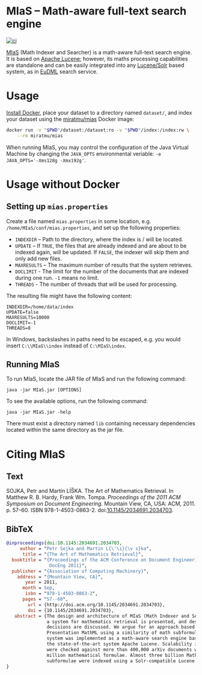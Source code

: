 MIaS – Math-aware full-text search engine
=========================================
[![ci](https://github.com/MIR-MU/MIaS/workflows/Build/badge.svg)][ci]

 [ci]: https://github.com/MIR-MU/MIaS/actions (GitHub Actions)

[MIaS][] (Math Indexer and Searcher) is a math-aware full-text search engine.
It is based on [Apache Lucene][lucene]; however, its maths processing
capabilities are standalone and can be easily integrated into any
[Lucene/Solr][solr] based system, as in [EuDML][] search service.

 [eudml]: https://eudml.org/
 [lucene]: https://lucene.apache.org/
 [mias]: https://mir.fi.muni.cz/mias/
 [solr]: https://lucene.apache.org/solr/

Usage
=====
[Install Docker][], place your dataset to a directory named `dataset/`, and
index your dataset using the [miratmu/mias][] Docker image:

```sh
docker run -v "$PWD"/dataset:/dataset:ro -v "$PWD"/index:/index:rw \
    --rm miratmu/mias
```

When running MIaS, you may control the configuration of the Java Virtual
Machine by changing the `JAVA_OPTS` environmental veriable:
`-e JAVA_OPTS='-Xms128g -Xmx192g'`.

 [install docker]: https://docs.docker.com/get-docker/
 [miratmu/mias]: https://hub.docker.com/r/miratmu/mias/tags

Usage without Docker
====================
Setting up `mias.properties`
----------------------------
Create a file named `mias.properties` in some location, e.g.
`/home/MIaS/conf/mias.properties`, and set up the following properties:

  - `INDEXDIR` – Path to the directory, where the index is / will be located.
  - `UPDATE` – If `TRUE`, the files that are already indexed and are about to
    be indexed again, will be updated. If `FALSE`, the indexer will skip them
    and only add new files.
  - `MAXRESULTS` – The maximum number of results that the system retrieves.
  - `DOCLIMIT` - The limit for the number of the documents that are indexed
    during one run. `-1` means no limit.
  - `THREADS` - The number of threads that will be used for processing.

The resulting file might have the following content:

```
INDEXDIR=/home/data/index
UPDATE=false
MAXRESULTS=10000
DOCLIMIT=-1
THREADS=8
```

In Windows, backslashes in paths need to be escaped, e.g. you would insert
`C:\\MIaS\\index` instead of `C:\MIaS\index`.

Running MIaS
------------
To run MIaS, locate the JAR file of MIaS and run the following command:

```
java -jar MIaS.jar [OPTIONS]
```

To see the available options, run the following command:

```
java -jar MIaS.jar -help
```

There must exist a directory named `lib` containing necessary dependencies
located within the same directory as the jar file.

Citing MIaS
===========
Text
----
SOJKA, Petr and Martin LÍŠKA. The Art of Mathematics Retrieval. In Matthew R.
B. Hardy, Frank Wm. Tompa. *Proceedings of the 2011 ACM Symposium on Document
Engineering.* Mountain View, CA, USA: ACM, 2011. p. 57–60. ISBN
978-1-4503-0863-2. doi:[10.1145/2034691.2034703][doi].

 [doi]: http://doi.org/10.1145/2034691.2034703

BibTeX
------
``` bib
@inproceedings{doi:10.1145:2034691.2034703,
     author = "Petr Sojka and Martin L{\'\i}{\v s}ka",
      title = "{The Art of Mathematics Retrieval}",
  booktitle = "{Proceedings of the ACM Conference on Document Engineering,
                DocEng 2011}",
  publisher = "{Association of Computing Machinery}",
    address = "{Mountain View, CA}",
       year = 2011,
      month = Sep,
       isbn = "978-1-4503-0863-2",
      pages = "57--60",
        url = {http://doi.acm.org/10.1145/2034691.2034703},
        doi = {10.1145/2034691.2034703},
   abstract = {The design and architecture of MIaS (Math Indexer and Searcher), 
               a system for mathematics retrieval is presented, and design
               decisions are discussed. We argue for an approach based on
               Presentation MathML using a similarity of math subformulae. The
               system was implemented as a math-aware search engine based on
               the state-of-the-art system Apache Lucene. Scalability issues
               were checked against more than 400,000 arXiv documents with 158
               million mathematical formulae. Almost three billion MathML
               subformulae were indexed using a Solr-compatible Lucene.},
}
```
